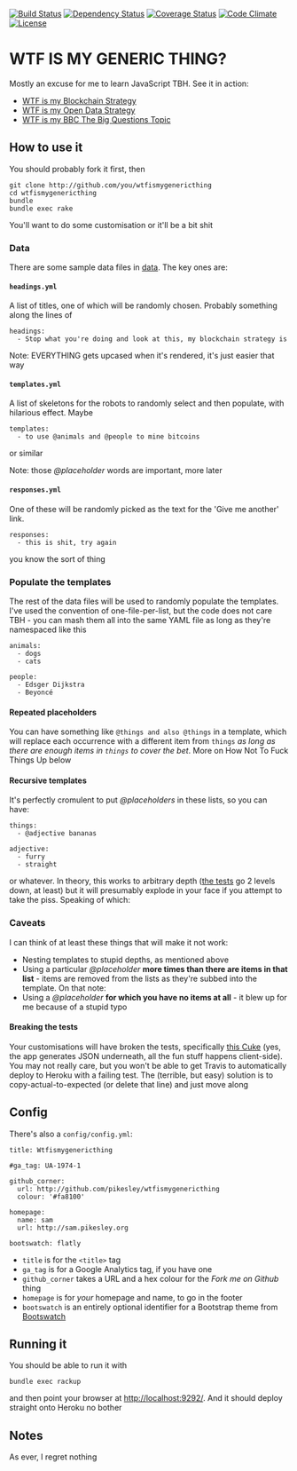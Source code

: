 [![Build Status](http://img.shields.io/travis/pikesley/wtfismygenericthing.svg?style=flat-square)](https://travis-ci.org/pikesley/wtfismygenericthing)
[![Dependency Status](http://img.shields.io/gemnasium/pikesley/wtfismygenericthing.svg?style=flat-square)](https://gemnasium.com/pikesley/wtfismygenericthing)
[![Coverage Status](http://img.shields.io/coveralls/pikesley/wtfismygenericthing.svg?style=flat-square)](https://coveralls.io/r/pikesley/wtfismygenericthing)
[![Code Climate](http://img.shields.io/codeclimate/github/pikesley/wtfismygenericthing.svg?style=flat-square)](https://codeclimate.com/github/pikesley/wtfismygenericthing)
[![License](http://img.shields.io/:license-mit-blue.svg?style=flat-square)](http://pikesley.mit-license.org)

# WTF IS MY GENERIC THING?

Mostly an excuse for me to learn JavaScript TBH. See it in action:

* [WTF is my Blockchain Strategy](https://wtfismyblockchainstrategy.herokuapp.com/)
* [WTF is my Open Data Strategy](https://wtfismyopendatastrategy.herokuapp.com/)
* [WTF is my BBC The Big Questions Topic](https://wtfismybbctbqtopic.herokuapp.com/)

## How to use it

You should probably fork it first, then

    git clone http://github.com/you/wtfismygenericthing
    cd wtfismygenericthing
    bundle
    bundle exec rake

You'll want to do some customisation or it'll be a bit shit

### Data

There are some sample data files in [data](data/). The key ones are:

#### `headings.yml`

A list of titles, one of which will be randomly chosen. Probably something along the lines of

    headings:
      - Stop what you're doing and look at this, my blockchain strategy is

Note: EVERYTHING gets upcased when it's rendered, it's just easier that way

#### `templates.yml`

A list of skeletons for the robots to randomly select and then populate, with hilarious effect. Maybe

    templates:
      - to use @animals and @people to mine bitcoins

or similar

Note: those _@placeholder_ words are important, more later

#### `responses.yml`

One of these will be randomly picked as the text for the 'Give me another' link.

    responses:
      - this is shit, try again

you know the sort of thing

### Populate the templates

The rest of the data files will be used to randomly populate the templates. I've used the convention of one-file-per-list, but the code does not care TBH - you can mash them all into the same YAML file as long as they're namespaced like this

    animals:
      - dogs
      - cats

    people:
      - Edsger Dijkstra
      - Beyoncé

#### Repeated placeholders

You can have something like `@things and also @things` in a template, which will replace each occurrence with a different item from `things` _as long as there are enough items in `things` to cover the bet_. More on How Not To Fuck Things Up below

#### Recursive templates

It's perfectly cromulent to put _@placeholders_ in these lists, so you can have:

    things:
      - @adjective bananas

    adjective:
      - furry
      - straight

or whatever. In theory, this works to arbitrary depth ([the tests](https://github.com/pikesley/wtfismygenericthing/blob/00c571eaf9904a70720f663144993300f4b86887/spec/javascripts/wtfismygenericthing_spec.js#L86-L110) go 2 levels down, at least) but it will presumably explode in your face if you attempt to take the piss. Speaking of which:

### Caveats

I can think of at least these things that will make it not work:

* Nesting templates to stupid depths, as mentioned above
* Using a particular _@placeholder_ **more times than there are items in that list** - items are removed from the lists as they're subbed into the template. On that note:
* Using a _@placeholder_ **for which you have no items at all** - it blew up for me because of a stupid typo

#### Breaking the tests

Your customisations will have broken the tests, specifically [this Cuke](https://github.com/pikesley/wtfismygenericthing/blob/18ab719ae8174324883ac35a94d8e607d85e22c1/features/json.feature#L9) (yes, the app generates JSON underneath, all the fun stuff happens client-side). You may not really care, but you won't be able to get Travis to automatically deploy to Heroku with a failing test. The (terrible, but easy) solution is to copy-actual-to-expected (or delete that line) and just move along  

## Config

There's also a `config/config.yml`:

    title: Wtfismygenericthing

    #ga_tag: UA-1974-1

    github_corner:
      url: http://github.com/pikesley/wtfismygenericthing
      colour: '#fa8100'

    homepage:
      name: sam
      url: http://sam.pikesley.org

    bootswatch: flatly

* `title` is for the `<title>` tag
* `ga_tag` is for a Google Analytics tag, if you have one
* `github_corner` takes a URL and a hex colour for the _Fork me on Github_ thing
* `homepage` is for _your_ homepage and name, to go in the footer
* `bootswatch` is an entirely optional identifier for a Bootstrap theme from [Bootswatch](https://bootswatch.com/)

## Running it

You should be able to run it with

    bundle exec rackup

and then point your browser at [http://localhost:9292/](http://localhost:9292/). And it should deploy straight onto Heroku no bother

## Notes

As ever, I regret nothing
